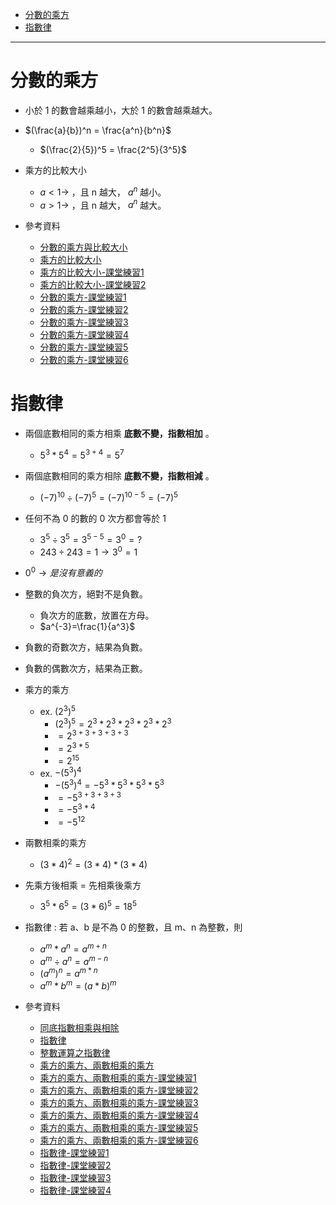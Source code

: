 * [分數的乘方](#分數的乘方)
* [指數律](#指數律)

---

# 分數的乘方
- 小於 1 的數會越乘越小，大於 1 的數會越乘越大。

- $(\frac{a}{b})^n = \frac{a^n}{b^n}$
  - $(\frac{2}{5})^5 = \frac{2^5}{3^5}$

- 乘方的比較大小
	- $a < 1 \to$ ，且 n 越大， $a^n$ 越小。
	- $a > 1 \to$ ，且 n 越大， $a^n$ 越大。


- 參考資料
  - [分數的乘方與比較大小](https://www.youtube.com/watch?v=yi7Q2JRkBk8 "分數的乘方與比較大小")
  - [乘方的比較大小](https://www.junyiacademy.org/article/b52b596f78f84154aea55da49c07e986 "乘方的比較大小")
  - [乘方的比較大小-課堂練習1](https://www.junyiacademy.org/article/d24b8d1ec44c4ac9bab09b437b48afa6 "乘方的比較大小-課堂練習1")
  - [乘方的比較大小-課堂練習2](https://www.junyiacademy.org/article/dde3f82e379d41c1a7ca87696d780ac4 "乘方的比較大小-課堂練習2")
  - [分數的乘方-課堂練習1](https://www.junyiacademy.org/article/c10fd5f0b5f84b82b7132f425e8511f8 "分數的乘方-課堂練習1")
  - [分數的乘方-課堂練習2](https://www.junyiacademy.org/article/97061bafe6c1448c9257edd5ac00ff05 "分數的乘方-課堂練習2")
  - [分數的乘方-課堂練習3](https://www.junyiacademy.org/article/34cbc07d00464d519ecc8fc9c7152719 "分數的乘方-課堂練習3")
  - [分數的乘方-課堂練習4](https://www.junyiacademy.org/article/f2a6f0a1779a4d7fb15eded13627dc4b "分數的乘方-課堂練習4")
  - [分數的乘方-課堂練習5](https://www.junyiacademy.org/article/5ca59d94915d4894a981f1e9ca1a0b3f "分數的乘方-課堂練習5")
  - [分數的乘方-課堂練習6](https://www.junyiacademy.org/article/da5dfd7d8e6242609f619d78fc4f963f "分數的乘方-課堂練習6")

# 指數律
- 兩個底數相同的乘方相乘 **底數不變，指數相加** 。
	- $5^3*5^4 = 5^{3+4} = 5^7$

- 兩個底數相同的乘方相除 **底數不變，指數相減** 。
	- $(-7)^10 \div (-7)^5 = (-7)^{10-5} = (-7)^5$

- 任何不為 0 的數的 0 次方都會等於 1
	- $3^5 \div 3^5 = 3^{5-5} = 3^0 = ?$
	- $243 \div 243 = 1 \to 3^0 = 1$

- $0^0 \to 是沒有意義的$

- 整數的負次方，絕對不是負數。
	- 負次方的底數，放置在方母。
	- $a^{-3}=\frac{1}{a^3}$

- 負數的奇數次方，結果為負數。
- 負數的偶數次方，結果為正數。

- 乘方的乘方
  - ex. $(2^3)^5$
    - $(2^3)^5=2^3*2^3*2^3*2^3*2^3$
    - $=2^{3+3+3+3+3}$
    - $=2^{3*5}$
    - $=2^15$
  - ex. $-(5^3)^4$
    - $-(5^3)^4=-5^3*5^3*5^3*5^3$
    - $=-5^{3+3+3+3}$
    - $=-5^{3*4}$
    - $=-5^12$

- 兩數相乘的乘方
	- $(3*4)^2=(3*4)*(3*4)$

- 先乘方後相乘 = 先相乘後乘方
	- $3^5*6^5=(3*6)^5=18^5$

- 指數律 : 若 a、b 是不為 0 的整數，且 m、n 為整數，則
	- $a^m*a^n=a^{m+n}$
	- $a^m \div a^n=a^{m-n}$
	- $(a^m)^n=a^{m*n}$
	- $a^m*b^m=(a*b)^m$



- 參考資料
  - [同底指數相乘與相除](https://www.youtube.com/watch?v=50HLgBEGGt8 "同底指數相乘與相除")
  - [指數律](https://www.junyiacademy.org/article/8cd742963f5a48e9b11142db93010b06 "指數律")
  - [整數運算之指數律](https://www.junyiacademy.org/article/8d92d5888b5e44068140721edf4e786f "整數運算之指數律")
  - [乘方的乘方、兩數相乘的乘方](https://www.youtube.com/watch?v=sWukqd8iDfs "乘方的乘方、兩數相乘的乘方")
  - [乘方的乘方、兩數相乘的乘方-課堂練習1](https://www.junyiacademy.org/article/1c1d94c0f7024c918609707c07e477d1 "乘方的乘方、兩數相乘的乘方-課堂練習1")
  - [乘方的乘方、兩數相乘的乘方-課堂練習2](https://www.junyiacademy.org/article/25e6a11b075d497593893617bd3d03e3 "乘方的乘方、兩數相乘的乘方-課堂練習2")
  - [乘方的乘方、兩數相乘的乘方-課堂練習3](https://www.junyiacademy.org/article/58a039571b9a4dafac355afb60c9070c "乘方的乘方、兩數相乘的乘方-課堂練習3")
  - [乘方的乘方、兩數相乘的乘方-課堂練習4](https://www.junyiacademy.org/article/fb8f6c4564654f5ebcdffb7bfa9d6f44 "乘方的乘方、兩數相乘的乘方-課堂練習4")
  - [乘方的乘方、兩數相乘的乘方-課堂練習5](https://www.junyiacademy.org/article/20e9dc1e651640d29be2194efcde3129 "乘方的乘方、兩數相乘的乘方-課堂練習5")
  - [乘方的乘方、兩數相乘的乘方-課堂練習6](https://www.junyiacademy.org/article/19a4ddfce8d44748ae10805e5fb3ea78 "乘方的乘方、兩數相乘的乘方-課堂練習6")
  - [指數律-課堂練習1](https://www.junyiacademy.org/article/52ea57ace23141d898771d514a030280 "指數律-課堂練習1")
  - [指數律-課堂練習2](https://www.junyiacademy.org/article/c954eb6027e84f27a999c964a4f6867f "指數律-課堂練習2")
  - [指數律-課堂練習3](https://www.junyiacademy.org/article/2790fae3adf941d8bd55c9dfaf815c76 "指數律-課堂練習3")
  - [指數律-課堂練習4](https://www.junyiacademy.org/article/31408b2aeba849eca8255faf428ee432 "指數律-課堂練習4")